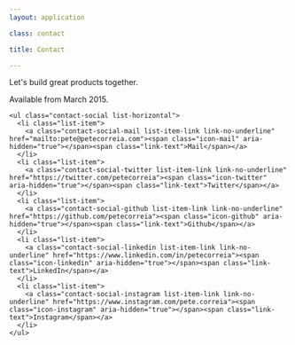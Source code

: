 ```yaml
---
layout: application

class: contact

title: Contact

---
```


<div class="page-wrapper layout-contain layout-clear">
  <div class="layout-block layout-clear">
    <div class="contact-callout content-enrich content-full layout-content-full">
      <p class="contact-blockquote blockquote blockquote-big content-blockquote">Let's build great products together.</p>
      <p class="contact-availability">Available from March 2015.</p>
    </div>

    <ul class="contact-social list-horizontal">
      <li class="list-item">
        <a class="contact-social-mail list-item-link link-no-underline" href="mailto:pete@petecorreia.com"><span class="icon-mail" aria-hidden="true"></span><span class="link-text">Mail</span></a>
      </li>
      <li class="list-item">
        <a class="contact-social-twitter list-item-link link-no-underline" href="https://twitter.com/petecorreia"><span class="icon-twitter" aria-hidden="true"></span><span class="link-text">Twitter</span></a>
      </li>
      <li class="list-item">
        <a class="contact-social-github list-item-link link-no-underline" href="https://github.com/petecorreia"><span class="icon-github" aria-hidden="true"></span><span class="link-text">Github</span></a>
      </li>
      <li class="list-item">
        <a class="contact-social-linkedin list-item-link link-no-underline" href="https://www.linkedin.com/in/petecorreia"><span class="icon-linkedin" aria-hidden="true"></span><span class="link-text">LinkedIn</span></a>
      </li>
      <li class="list-item">
        <a class="contact-social-instagram list-item-link link-no-underline" href="https://www.instagram.com/pete.correia"><span class="icon-instagram" aria-hidden="true"></span><span class="link-text">Instagram</span></a>
      </li>
    </ul>
  </div>
</div>






